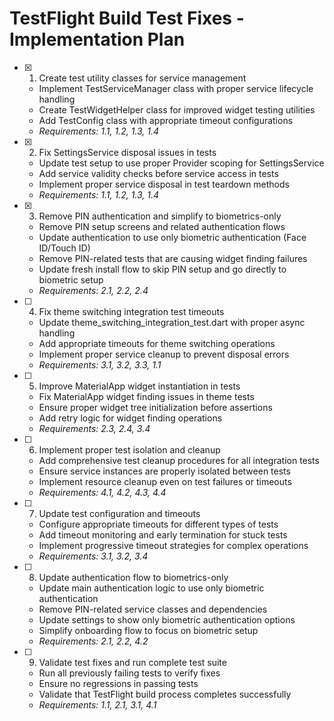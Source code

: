 # TestFlight Build Test Fixes - Implementation Plan

- [x] 1. Create test utility classes for service management
  - Implement TestServiceManager class with proper service lifecycle handling
  - Create TestWidgetHelper class for improved widget testing utilities
  - Add TestConfig class with appropriate timeout configurations
  - _Requirements: 1.1, 1.2, 1.3, 1.4_

- [x] 2. Fix SettingsService disposal issues in tests
  - Update test setup to use proper Provider scoping for SettingsService
  - Add service validity checks before service access in tests
  - Implement proper service disposal in test teardown methods
  - _Requirements: 1.1, 1.2, 1.3, 1.4_

- [x] 3. Remove PIN authentication and simplify to biometrics-only
  - Remove PIN setup screens and related authentication flows
  - Update authentication to use only biometric authentication (Face ID/Touch ID)
  - Remove PIN-related tests that are causing widget finding failures
  - Update fresh install flow to skip PIN setup and go directly to biometric setup
  - _Requirements: 2.1, 2.2, 2.4_

- [ ] 4. Fix theme switching integration test timeouts
  - Update theme_switching_integration_test.dart with proper async handling
  - Add appropriate timeouts for theme switching operations
  - Implement proper service cleanup to prevent disposal errors
  - _Requirements: 3.1, 3.2, 3.3, 1.1_

- [ ] 5. Improve MaterialApp widget instantiation in tests
  - Fix MaterialApp widget finding issues in theme tests
  - Ensure proper widget tree initialization before assertions
  - Add retry logic for widget finding operations
  - _Requirements: 2.3, 2.4, 3.4_

- [ ] 6. Implement proper test isolation and cleanup
  - Add comprehensive test cleanup procedures for all integration tests
  - Ensure service instances are properly isolated between tests
  - Implement resource cleanup even on test failures or timeouts
  - _Requirements: 4.1, 4.2, 4.3, 4.4_

- [ ] 7. Update test configuration and timeouts
  - Configure appropriate timeouts for different types of tests
  - Add timeout monitoring and early termination for stuck tests
  - Implement progressive timeout strategies for complex operations
  - _Requirements: 3.1, 3.2, 3.4_

- [ ] 8. Update authentication flow to biometrics-only
  - Update main authentication logic to use only biometric authentication
  - Remove PIN-related service classes and dependencies
  - Update settings to show only biometric authentication options
  - Simplify onboarding flow to focus on biometric setup
  - _Requirements: 2.1, 2.2, 4.2_

- [ ] 9. Validate test fixes and run complete test suite
  - Run all previously failing tests to verify fixes
  - Ensure no regressions in passing tests
  - Validate that TestFlight build process completes successfully
  - _Requirements: 1.1, 2.1, 3.1, 4.1_